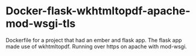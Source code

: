 # Docker-flask-wkhtmltopdf-apache-mod-wsgi-tls
Dockerfile for a project that had an ember and flask app. The flask app made use of wkhtmltopdf. Running over https on apache with mod-wsgi. 
